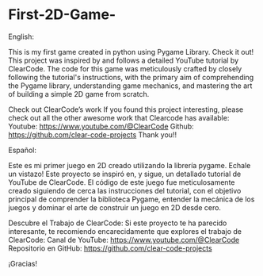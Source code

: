 # First-2D-Game-

English:

This is my first game created in python using Pygame Library. Check it out!
This project was inspired by and follows a detailed YouTube tutorial by ClearCode. The code for this game was meticulously crafted by closely following the tutorial's instructions, with the primary aim of comprehending the Pygame library, understanding game mechanics, and mastering the art of building a simple 2D game from scratch.

Check out ClearCode’s work
If you found this project interesting, please check out all the other awesome work that Clearcode has available:
Youtube: https://www.youtube.com/@ClearCode
Github: https://github.com/clear-code-projects
Thank you!!

Español:

Este es mi primer juego en 2D creado utilizando la librería pygame. Echale un vistazo!
Este proyecto se inspiró en, y sigue, un detallado tutorial de YouTube de ClearCode. El código de este juego fue meticulosamente creado siguiendo de cerca las instrucciones del tutorial, con el objetivo principal de comprender la biblioteca Pygame, entender la mecánica de los juegos y dominar el arte de construir un juego en 2D desde cero.

Descubre el Trabajo de ClearCode:
Si este proyecto te ha parecido interesante, te recomiendo encarecidamente que explores el trabajo de ClearCode:
Canal de YouTube: https://www.youtube.com/@ClearCode
Repositorio en GitHub: https://github.com/clear-code-projects

¡Gracias!
